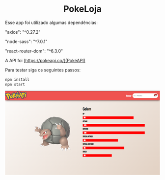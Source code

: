 <h1 align="center"> PokeLoja </h1>

Esse app foi utilizado algumas dependências:

"axios": "^0.27.2"

"node-sass": "^7.0.1"

"react-router-dom": "^6.3.0"

A API foi [https://pokeapi.co/](PokéAPI)

Para testar siga os seguintes passos:

    npm install
    npm start

<img src="./indexPokeloja.png" alt="My cool logo"/>